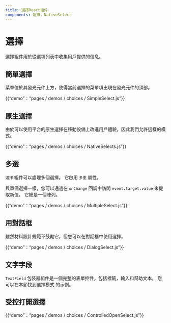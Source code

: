 ```yaml
---
title: 選擇React組件
components: 選擇，NativeSelect
---
```

# 選擇

<p class="description">選擇組件用於從選項列表中收集用戶提供的信息。</p>

## 簡單選擇

菜單位於其發光元件上方，使得當前選擇的菜單項出現在發光元件的頂部。

{{“demo”：“pages / demos / choices / SimpleSelect.js”}}

## 原生選擇

由於可以使用平台的原生選擇在移動設備上改進用戶體驗，因此我們允許這樣的模式。

{{“demo”：“pages / demos / choices / NativeSelects.js”}}

## 多選

`選擇` 組件可以處理多個選擇。 它啟用 `多重` 屬性。

與單個選擇一樣，您可以通過在 `onChange` 回調中訪問 `event.target.value` 來提取新值。 它總是一個陣列。

{{“demo”：“pages / demos / choices / MultipleSelect.js”}}

## 用對話框

雖然材料設計規範不鼓勵它，但您可以在對話框中使用選擇。

{{“demo”：“pages / demos / choices / DialogSelect.js”}}

## 文字字段

`TextField` 包裝器組件是一個完整的表單控件，包括標籤，輸入和幫助文本。 您可以在本節</a>找到選擇模式 的示例。</p> 

## 受控打開選擇

{{“demo”：“pages / demos / choices / ControlledOpenSelect.js”}}